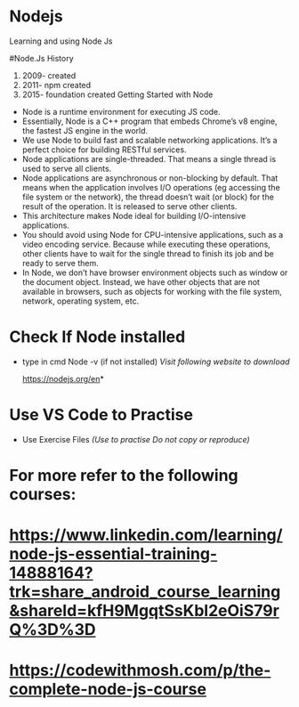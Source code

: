 # Nodejs
Learning and using Node Js

#Node.Js History

1. 2009- created
2. 2011- npm created
3. 2015- foundation created
   Getting Started with Node

- Node is a runtime environment for executing JS code.
- Essentially, Node is a C++ program that embeds Chrome’s v8 engine, the fastest
JS engine in the world.
- We use Node to build fast and scalable networking applications. It’s a perfect
choice for building RESTful services.
- Node applications are single-threaded. That means a single thread is used to
serve all clients.
- Node applications are asynchronous or non-blocking by default. That means
when the application involves I/O operations (eg accessing the file system or the
network), the thread doesn’t wait (or block) for the result of the operation. It is
released to serve other clients.
- This architecture makes Node ideal for building I/O-intensive applications.
- You should avoid using Node for CPU-intensive applications, such as a video
encoding service. Because while executing these operations, other clients have
to wait for the single thread to finish its job and be ready to serve them.
- In Node, we don’t have browser environment objects such as window or the
document object. Instead, we have other objects that are not available in
browsers, such as objects for working with the file system, network, operating
system, etc.

# Check If Node installed
- type in cmd Node -v (if not installed)
  *Visit following website to download*

  https://nodejs.org/en*

# Use VS Code to Practise

- Use Exercise Files *(Use to practise Do not copy or reproduce)*
  
# For more refer to the following courses:
  # https://www.linkedin.com/learning/node-js-essential-training-14888164?trk=share_android_course_learning&shareId=kfH9MgqtSsKbl2eOiS79rQ%3D%3D
  # https://codewithmosh.com/p/the-complete-node-js-course


  
